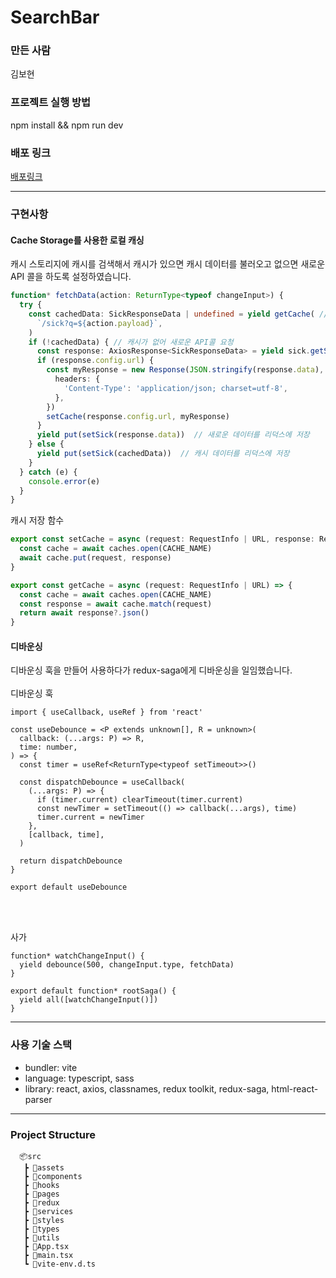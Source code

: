 # SearchBar

### 만든 사람

김보현


### 프로젝트 실행 방법

npm install && npm run dev

### 배포 링크

[배포링크](https://vercel.com/new/wanted-pre-onboarding-1-3/success?developer-id=&external-id=&redirect-url=&branch=main&deploymentUrl=wanted-pre-onboarding-12-3-bohyeon-e0bqu4rrf.vercel.app&projectName=wanted-pre-onboarding-12-3-bohyeon&s=https%3A%2F%2Fgithub.com%2FBHyeonKim%2Fwanted-pre-onboarding-12-3-bohyeon&gitOrgLimit=&hasTrialAvailable=0&totalProjects=1)

---

### 구현사항

#### Cache Storage를 사용한 로컬 캐싱

캐시 스토리지에 캐시를 검색해서 캐시가 있으면 캐시 데이터를 불러오고 없으면 새로운 API 콜을 하도록 설정하였습니다.

```typescript
function* fetchData(action: ReturnType<typeof changeInput>) {
  try {
    const cachedData: SickResponseData | undefined = yield getCache( // 캐시 검색
      `/sick?q=${action.payload}`,
    )
    if (!cachedData) { // 캐시가 없어 새로운 API콜 요청
      const response: AxiosResponse<SickResponseData> = yield sick.getSick(action.payload)
      if (response.config.url) {
        const myResponse = new Response(JSON.stringify(response.data), {
          headers: {
            'Content-Type': 'application/json; charset=utf-8',
          },
        })
        setCache(response.config.url, myResponse)
      }
      yield put(setSick(response.data))  // 새로운 데이터를 리덕스에 저장
    } else {
      yield put(setSick(cachedData))  // 캐시 데이터를 리덕스에 저장
    }
  } catch (e) {
    console.error(e)
  }
}
```

캐시 저장 함수
```typescript
export const setCache = async (request: RequestInfo | URL, response: Response) => {
  const cache = await caches.open(CACHE_NAME)
  await cache.put(request, response)
}

export const getCache = async (request: RequestInfo | URL) => {
  const cache = await caches.open(CACHE_NAME)
  const response = await cache.match(request)
  return await response?.json()
}
```

#### 디바운싱
디바운싱 훅을 만들어 사용하다가 redux-saga에게 디바운싱을 일임했습니다.
<br/>
<br/>
디바운싱 훅
```
import { useCallback, useRef } from 'react'

const useDebounce = <P extends unknown[], R = unknown>(
  callback: (...args: P) => R,
  time: number,
) => {
  const timer = useRef<ReturnType<typeof setTimeout>>()

  const dispatchDebounce = useCallback(
    (...args: P) => {
      if (timer.current) clearTimeout(timer.current)
      const newTimer = setTimeout(() => callback(...args), time)
      timer.current = newTimer
    },
    [callback, time],
  )

  return dispatchDebounce
}

export default useDebounce

```

<br/>
<br/>

사가

```
function* watchChangeInput() {
  yield debounce(500, changeInput.type, fetchData)
}

export default function* rootSaga() {
  yield all([watchChangeInput()])
}
```

---

### 사용 기술 스택

- bundler: vite
- language: typescript, sass
- library: react, axios, classnames, redux toolkit, redux-saga, html-react-parser


---


### Project Structure
      📦src
       ┣ 📂assets
       ┣ 📂components
       ┣ 📂hooks
       ┣ 📂pages
       ┣ 📂redux
       ┣ 📂services
       ┣ 📂styles
       ┣ 📂types
       ┣ 📂utils
       ┣ 📜App.tsx
       ┣ 📜main.tsx
       ┗ 📜vite-env.d.ts
